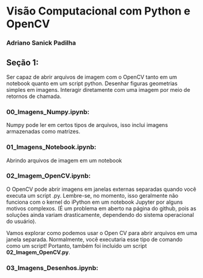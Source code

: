 # Visão Computacional com Python e OpenCV
### Adriano Sanick Padilha
## Seção 1:

Ser capaz de abrir arquivos de imagem com o OpenCV tanto em um notebook quanto em um script python.
Desenhar figuras geometrias simples em imagens.
Interagir diretamente com uma imagem por meio de retornos de chamada.

### 00_Imagens_Numpy.ipynb: 
Numpy pode ler em certos tipos de arquivos, isso inclui imagens armazenadas como matrizes. 

### 01_Imagens_Notebook.ipynb: 
Abrindo arquivos de imagem em um notebook

### 02_Imagem_OpenCV.ipynb: 
O OpenCV pode abrir imagens em janelas externas separadas quando você executa um script .py. Lembre-se, no momento, isso geralmente não funciona com o kernel do iPython em um notebook Jupyter por alguns motivos complexos. (É um problema em aberto na página do github, pois as soluções ainda variam drasticamente, dependendo do sistema operacional do usuário).

Vamos explorar como podemos usar o Open CV para abrir arquivos em uma janela separada. Normalmente, você executaria esse tipo de comando como um script! Portanto, também foi incluido um script **02_Imagem_OpenCV.py**.

### 03_Imagens_Desenhos.ipynb: 
